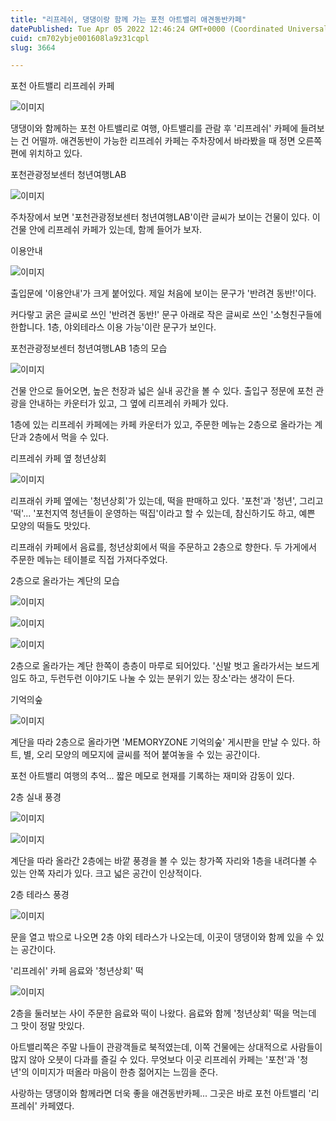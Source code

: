 ```yaml
---
title: "리프레쉬, 댕댕이랑 함께 가는 포천 아트밸리 애견동반카페"
datePublished: Tue Apr 05 2022 12:46:24 GMT+0000 (Coordinated Universal Time)
cuid: cm702ybje001608la9z31cqpl
slug: 3664

---
```



포천 아트밸리 리프레쉬 카페

![이미지](https://cdn.hashnode.com/res/hashnode/image/upload/v1739254016150/f2f84e95-0977-4ff1-88dc-a748131efb03.jpeg)

댕댕이와 함께하는 포천 아트밸리로 여행, 아트밸리를 관람 후 '리프레쉬' 카페에 들려보는 건 어떨까. 애견동반이 가능한 리프레쉬 카페는 주차장에서 바라봤을 때 정면 오른쪽 편에 위치하고 있다.

포천관광정보센터 청년여행LAB

![이미지](https://cdn.hashnode.com/res/hashnode/image/upload/v1739254018462/8aab3734-95e3-4bf8-bc46-14ff27a30e99.jpeg)

주차장에서 보면 '포천관광정보센터 청년여행LAB'이란 글씨가 보이는 건물이 있다. 이 건물 안에 리프레쉬 카페가 있는데, 함께 들어가 보자.

이용안내

![이미지](https://cdn.hashnode.com/res/hashnode/image/upload/v1739254021477/0a486e94-22b2-4475-9729-32e676f3fa3c.jpeg)

출입문에 '이용안내'가 크게 붙어있다. 제일 처음에 보이는 문구가 '반려견 동반!'이다.

커다랗고 굵은 글씨로 쓰인 '반려견 동반!' 문구 아래로 작은 글씨로 쓰인 '소형친구들에 한합니다. 1층, 야외테라스 이용 가능'이란 문구가 보인다.

포천관광정보센터 청년여행LAB 1층의 모습

![이미지](https://cdn.hashnode.com/res/hashnode/image/upload/v1739254023846/aa7ea367-bba8-4cc0-81ae-815ea248047d.jpeg)

건물 안으로 들어오면, 높은 천장과 넓은 실내 공간을 볼 수 있다. 출입구 정문에 포천 관광을 안내하는 카운터가 있고, 그 옆에 리프레쉬 카페가 있다.

1층에 있는 리프레쉬 카페에는 카페 카운터가 있고, 주문한 메뉴는 2층으로 올라가는 계단과 2층에서 먹을 수 있다.

리프레쉬 카페 옆 청년상회

![이미지](https://cdn.hashnode.com/res/hashnode/image/upload/v1739254026359/751c6f62-1bb7-436c-ba49-2ffb1d642bc8.jpeg)

리프래쉬 카페 옆에는 '청년상회'가 있는데, 떡을 판매하고 있다. '포천'과 '청년', 그리고 '떡'... '포천지역 청년들이 운영하는 떡집'이라고 할 수 있는데, 참신하기도 하고, 예쁜 모양의 떡들도 맛있다.

리프래쉬 카페에서 음료를, 청년상회에서 떡을 주문하고 2층으로 향한다. 두 가게에서 주문한 메뉴는 테이블로 직접 가져다주었다.

2층으로 올라가는 계단의 모습

![이미지](https://cdn.hashnode.com/res/hashnode/image/upload/v1739254028491/9ec507f7-9e3e-4057-87b9-6787a9fcffd9.jpeg)

![이미지](https://cdn.hashnode.com/res/hashnode/image/upload/v1739254030507/a605985f-234e-438b-992c-80ec75f5f640.jpeg)

![이미지](https://cdn.hashnode.com/res/hashnode/image/upload/v1739254032870/0fb4bf70-eb1a-4d0b-a4f4-0649dc6d9c29.jpeg)

2층으로 올라가는 계단 한쪽이 층층이 마루로 되어있다. '신발 벗고 올라가서는 보드게임도 하고, 두런두런 이야기도 나눌 수 있는 분위기 있는 장소'라는 생각이 든다.

기억의숲

![이미지](https://cdn.hashnode.com/res/hashnode/image/upload/v1739254035200/91dea2ae-1f7c-4b5c-966b-c8c1b2003c71.jpeg)

계단을 따라 2층으로 올라가면 'MEMORYZONE 기억의숲' 게시판을 만날 수 있다. 하트, 별, 오리 모양의 메모지에 글씨를 적어 붙여놓을 수 있는 공간이다.

포천 아트밸리 여행의 추억... 짧은 메모로 현재를 기록하는 재미와 감동이 있다.

2층 실내 풍경

![이미지](https://cdn.hashnode.com/res/hashnode/image/upload/v1739254038158/be566d0b-5486-42ac-b221-63668f7d7cf1.jpeg)

![이미지](https://cdn.hashnode.com/res/hashnode/image/upload/v1739254040168/cb26e9c4-587c-4f0e-9372-1c3493e38687.jpeg)

계단을 따라 올라간 2층에는 바깥 풍경을 볼 수 있는 창가쪽 자리와 1층을 내려다볼 수 있는 안쪽 자리가 있다. 크고 넓은 공간이 인상적이다.

2층 테라스 풍경

![이미지](https://cdn.hashnode.com/res/hashnode/image/upload/v1739254042330/de40e332-ac91-4ec8-bcf6-fc3473269f92.jpeg)

문을 열고 밖으로 나오면 2층 야외 테라스가 나오는데, 이곳이 댕댕이와 함께 있을 수 있는 공간이다.

'리프레쉬' 카페 음료와 '청년상회' 떡

![이미지](https://cdn.hashnode.com/res/hashnode/image/upload/v1739254045103/6efc793f-fcf1-49ba-a26a-92ff47039203.jpeg)

2층을 둘러보는 사이 주문한 음료와 떡이 나왔다. 음료와 함께 '청년상회' 떡을 먹는데 그 맛이 정말 맛있다.

아트밸리쪽은 주말 나들이 관광객들로 북적였는데, 이쪽 건물에는 상대적으로 사람들이 많지 않아 오븟이 다과를 즐길 수 있다. 무엇보다 이곳 리프레쉬 카페는 '포천'과 '청년'의 이미지가 떠올라 마음이 한층 젊어지는 느낌을 준다.

사랑하는 댕댕이와 함께라면 더욱 좋을 애견동반카페... 그곳은 바로 포천 아트밸리 '리프레쉬' 카페였다.